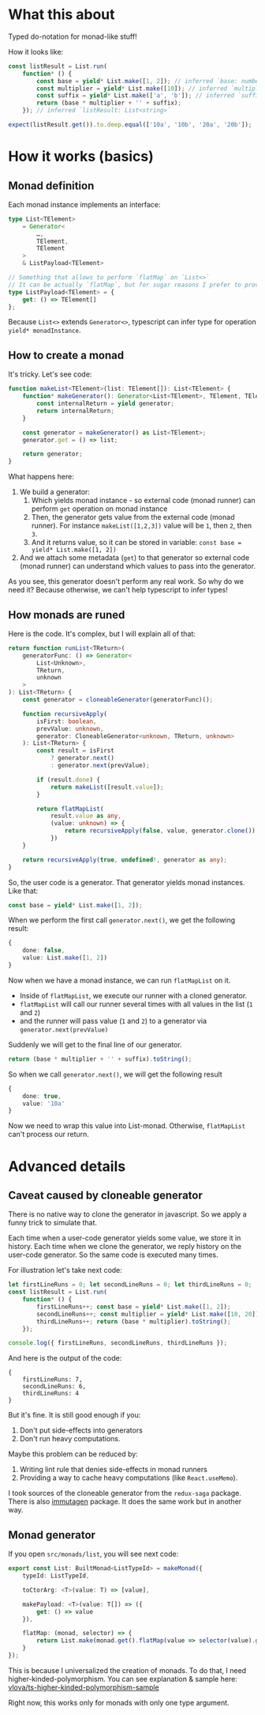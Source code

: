 # What this about

Typed do-notation for monad-like stuff!

How it looks like:

```typescript
const listResult = List.run(
    function* () {
        const base = yield* List.make([1, 2]); // inferred `base: number`
        const multiplier = yield* List.make([10]); // inferred `multiplier: number`
        const suffix = yield* List.make(['a', 'b']); // inferred `suffix: string`
        return (base * multiplier + '' + suffix);
    }); // inferred `listResult: List<string>`

expect(listResult.get()).to.deep.equal(['10a', '10b', '20a', '20b']);
```

# How it works (basics)

## Monad definition

Each monad instance implements an interface:

```typescript
type List<TElement>
    = Generator<
        …,
        TElement,
        TElement
    >
    & ListPayload<TElement>

// Something that allows to perform `flatMap` on `List<>`
// It can be actually `flatMap`, but for sugar reasons I prefer to provide `get`
type ListPayload<TElement> = {
    get: () => TElement[]
};
```

Because `List<>` extends `Generator<>`, typescript can infer type for operation `yield* monadInstance`.

## How to create a monad

It's tricky. Let's see code:

```typescript
function makeList<TElement>(list: TElement[]): List<TElement> {
    function* makeGenerator(): Generator<List<TElement>, TElement, TElement> {
        const internalReturn = yield generator;
        return internalReturn;
    }

    const generator = makeGenerator() as List<TElement>;
    generator.get = () => list;

    return generator;
}
```

What happens here:
1. We build a generator:
   1. Which yields monad instance - so external code (monad runner) can perform `get` operation on monad instance
   2. Then, the generator gets value from the external code (monad runner). For instance `makeList([1,2,3])` value will be `1`, then `2`, then `3`.
   3. And it returns value, so it can be stored in variable: `const base = yield* List.make([1, 2])`
2. And we attach some metadata (`get`) to that generator so external code (monad runner) can understand which values to pass into the generator.

As you see, this generator doesn't perform any real work. So why do we need it? Because otherwise, we can't help typescript to infer types!

## How monads are runed

Here is the code. It's complex, but I will explain all of that:

```typescript
return function runList<TReturn>(
    generatorFunc: () => Generator<
        List<Unknown>,
        TReturn,
        unknown
    >
): List<TReturn> {
    const generator = cloneableGenerator(generatorFunc)();

    function recursiveApply(
        isFirst: boolean,
        prevValue: unknown,
        generator: CloneableGenerator<unknown, TReturn, unknown>
    ): List<TReturn> {
        const result = isFirst
            ? generator.next()
            : generator.next(prevValue);

        if (result.done) {
            return makeList([result.value]);
        }

        return flatMapList(
            result.value as any,
            (value: unknown) => {
                return recursiveApply(false, value, generator.clone());
            })
    }

    return recursiveApply(true, undefined!, generator as any);
}
```

So, the user code is a generator. That generator yields monad instances. Like that:

```typescript
const base = yield* List.make([1, 2]);
```

When we perform the first call `generator.next()`, we get the following result:
```typescript
{
    done: false,
    value: List.make([1, 2])
}
```

Now when we have a monad instance, we can run `flatMapList` on it.
- Inside of `flatMapList`, we execute our runner with a cloned generator.
- `flatMapList` will call our runner several times with all values in the list (`1` and `2`)
- and the runner will pass value (`1` and `2`) to a generator via `generator.next(prevValue)`

Suddenly we will get to the final line of our generator.

```typescript
return (base * multiplier + '' + suffix).toString();
```

So when we call `generator.next()`, we will get the following result

```typescript
{
    done: true,
    value: '10a'
}
```

Now we need to wrap this value into List-monad.
Otherwise, `flatMapList` can't process our return.

# Advanced details

## Caveat caused by cloneable generator

There is no native way to clone the generator in javascript.
So we apply a funny trick to simulate that.

Each time when a user-code generator yields some value, we store it in history.
Each time when we clone the generator, we reply history on the user-code generator.
So the same code is executed many times.


For illustration let's take next code:
```typescript
let firstLineRuns = 0; let secondLineRuns = 0; let thirdLineRuns = 0;
const listResult = List.run(
    function* () {
        firstLineRuns++; const base = yield* List.make([1, 2]);
        secondLineRuns++; const multiplier = yield* List.make([10, 20]);
        thirdLineRuns++; return (base * multiplier).toString();
    });

console.log({ firstLineRuns, secondLineRuns, thirdLineRuns });
```

And here is the output of the code:
```
{
    firstLineRuns: 7,
    secondLineRuns: 6,
    thirdLineRuns: 4
}
```

But it's fine. It is still good enough if you:
1. Don't put side-effects into generators
2. Don't run heavy computations.

Maybe this problem can be reduced by:
1. Writing lint rule that denies side-effects in monad runners
2. Providing a way to cache heavy computations (like `React.useMemo`).

I took sources of the cloneable generator from the `redux-saga` package.
There is also [immutagen](https://github.com/pelotom/immutagen) package. It does the same work but in another way.

## Monad generator

If you open `src/monads/list`, you will see next code:

```typescript
export const List: BuiltMonad<ListTypeId> = makeMonad({
    typeId: ListTypeId,

    toCtorArg: <T>(value: T) => [value],

    makePayload: <T>(value: T[]) => ({
        get: () => value
    }),

    flatMap: (monad, selector) => {
        return List.make(monad.get().flatMap(value => selector(value).get()));
    }
});
```

This is because I universalized the creation of monads.
To do that, I need higher-kinded-polymorphism.
You can see explanation & sample here: [vlova/ts-higher-kinded-polymorphism-sample](https://github.com/vlova/ts-higher-kinded-polymorphism-sample)

Right now, this works only for monads with only one type argument.